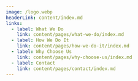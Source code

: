 ```yaml
---
image: /logo.webp
headerLink: content/index.md
links:
  - label: What We Do
    link: content/pages/what-we-do/index.md
  - label: How We Do It
    link: content/pages/how-we-do-it/index.md
  - label: Why Choose Us
    link: content/pages/why-choose-us/index.md
  - label: Contact
    link: content/pages/contact/index.md
---
```



